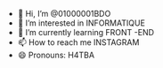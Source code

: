 - 👋 Hi, I’m @01000001BDO
- 👀 I’m interested in INFORMATIQUE
- 🌱 I’m currently learning FRONT -END
- 📫 How to reach me INSTAGRAM
- 😄 Pronouns: H4TBA
<!---
01000001BDO/01000001BDO is a ✨ special ✨ repository because its `README.md` (this file) appears on your GitHub profile.
You can click the Preview link to take a look at your changes.
--->
